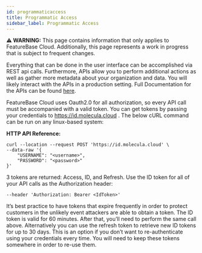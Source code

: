 ```yaml
---
id: programmaticaccess
title: Programmatic Access
sidebar_label: Programmatic Access
---
```


 **⚠ WARNING:** This page contains information that only applies to FeatureBase Cloud. Additionally, this page represents a work in progress that is subject to frequent changes. 

Everything that can be done in the user interface can be accomplished via REST api calls. Furthermore, APIs allow you to perform additional actions as well as gather more metadata about your organization and data. You will likely interact with the APIs in a production setting. Full Documentation for the APIs can be found [here](/reference/api/cloud/api).

FeatureBase Cloud uses Oauth2.0 for all authorization, so every API call must be accompanied with a valid token. You can get tokens by passing your credentials to https://id.molecula.cloud . The below cURL command can be run on any linux-based system:

**HTTP API Reference:**
```shell
curl --location --request POST 'https://id.molecula.cloud' \
--data-raw '{
    "USERNAME": "<username>",
    "PASSWORD": "<password>"
}'
```

3 tokens are returned: Access, ID, and Refresh. Use the ID token for all of your API calls as the Authorization header:

`--header 'Authorization: Bearer <IdToken>'`

It’s best practice to have tokens that expire frequently in order to protect customers in the unlikely event attackers are able to obtain a token. The ID token is valid for 60 minutes. After that, you’ll need to perform the same call above. Alternatively you can use the refresh token to retrieve new ID tokens for up to 30 days. This is an option if you don’t want to re-authenticate using your credentials every time. You will need to keep these tokens somewhere in order to re-use them.
